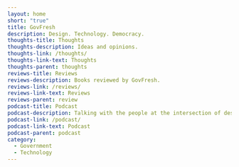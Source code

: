 ```yaml
---
layout: home
short: "true"
title: GovFresh
description: Design. Technology. Democracy.
thoughts-title: Thoughts
thoughts-description: Ideas and opinions.
thoughts-link: /thoughts/
thoughts-link-text: Thoughts
thoughts-parent: thoughts
reviews-title: Reviews
reviews-description: Books reviewed by GovFresh.
reviews-link: /reviews/
reviews-link-text: Reviews
reviews-parent: review
podcast-title: Podcast
podcast-description: Talking with the people at the intersection of design, technology and democracy.
podcast-link: /podcast/
podcast-link-text: Podcast
podcast-parent: podcast
category:
  - Government
  - Technology
---
```

